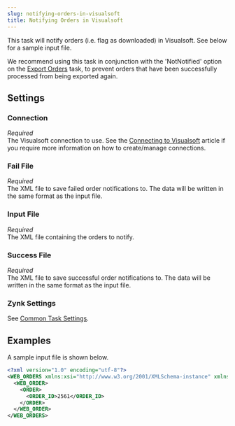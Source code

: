 ```yaml
---
slug: notifying-orders-in-visualsoft
title: Notifying Orders in Visualsoft
---
```

This task will notify orders (i.e. flag as downloaded) in Visualsoft. See below for a sample input file.

We recommend using this task in conjunction with the 'NotNotified' option on the [Export Orders](exporting-orders-from-visualsoft) task, to prevent orders that have been successfully processed from being exported again.

## Settings
### Connection
_Required_  
The Visualsoft connection to use. See the [Connecting to Visualsoft](connecting-to-visualsoft) article if you require more information on how to create/manage connections.

### Fail File
_Required_  
The XML file to save failed order notifications to. The data will be written in the same format as the input file.

### Input File
_Required_  
The XML file containing the orders to notify.

### Success File
_Required_  
The XML file to save successful order notifications to. The data will be written in the same format as the input file.

### Zynk Settings
See [Common Task Settings](common-task-settings).

## Examples
A sample input file is shown below.
```xml
<?xml version="1.0" encoding="utf-8"?>
<WEB_ORDERS xmlns:xsi="http://www.w3.org/2001/XMLSchema-instance" xmlns:xsd="http://www.w3.org/2001/XMLSchema">
  <WEB_ORDER>
    <ORDER>
      <ORDER_ID>2561</ORDER_ID>
    </ORDER>
  </WEB_ORDER>
</WEB_ORDERS>
```
